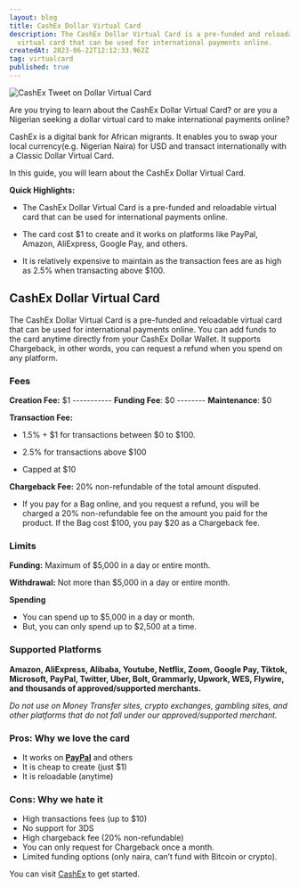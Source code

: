 ```yaml
---
layout: blog
title: CashEx Dollar Virtual Card
description: The CashEx Dollar Virtual Card is a pre-funded and reloadable
  virtual card that can be used for international payments online.
createdAt: 2023-06-22T12:12:33.962Z
tag: virtualcard
published: true
---
```

![CashEx Tweet on Dollar Virtual Card](https://monierate.com/uploads/tweet_1671561585309909013_20230622_125357_via_10015_io.png)

Are you trying to learn about the CashEx Dollar Virtual Card? or are you a Nigerian seeking a dollar virtual card to make international payments online?

CashEx is a digital bank for African migrants. It enables you to swap your local currency(e.g. Nigerian Naira) for USD and transact internationally with a Classic Dollar Virtual Card.

In this guide, you will learn about the CashEx Dollar Virtual Card.

**Quick Highlights:**  

-   The CashEx Dollar Virtual Card is a pre-funded and reloadable virtual card that can be used for international payments online.  
    
-   The card cost $1 to create and it works on platforms like PayPal, Amazon, AliExpress, Google Pay, and others.
-   It is relatively expensive to maintain as the transaction fees are as high as 2.5% when transacting above $100.

## CashEx Dollar Virtual Card

The CashEx Dollar Virtual Card is a pre-funded and reloadable virtual card that can be used for international payments online. You can add funds to the card anytime directly from your CashEx Dollar Wallet. It supports Chargeback, in other words, you can request a refund when you spend on any platform.

### Fees  

**Creation Fee:** $1 ----------- **Funding Fee**: $0 -------- **Maintenance**: $0

**Transaction Fee:**

-   1.5% + $1 for transactions between $0 to $100.  
    
-   2.5% for transactions above $100
-   Capped at $10

**Chargeback Fee:** 20% non-refundable of the total amount disputed.

-   If you pay for a Bag online, and you request a refund, you will be charged a 20% non-refundable fee on the amount you paid for the product. If the Bag cost $100, you pay $20 as a Chargeback fee.

### Limits

**Funding:** Maximum of $5,000 in a day or entire month.

**Withdrawal:** Not more than $5,000 in a day or entire month.

**Spending**

-   You can spend up to $5,000 in a day or month.
-   But, you can only spend up to $2,500 at a time.

### Supported Platforms

**Amazon, AliExpress, Alibaba, Youtube, Netflix, Zoom, Google Pay, Tiktok, Microsoft, PayPal, Twitter, Uber, Bolt, Grammarly, Upwork, WES, Flywire, and thousands of approved/supported merchants.**  

_Do not use on Money Transfer sites, crypto exchanges, gambling sites, and other platforms that do not fall under our approved/supported merchant._

### Pros: Why we love the card

-   It works on  [**PayPal**](https://intercom.help/cashex/en/articles/6835137-how-to-link-your-cashex-usd-virtual-card-to-paypal)  and others
-   It is cheap to create (just $1)
-   It is reloadable (anytime)

### Cons: Why we hate it

-   High transactions fees (up to $10)
-   No support for 3DS
-   High chargeback fee (20% non-refundable)
-   You can only request for Chargeback once a month.
-   Limited funding options (only naira, can’t fund with Bitcoin or crypto).

You can visit [CashEx](https://cashex.ai/) to get started.